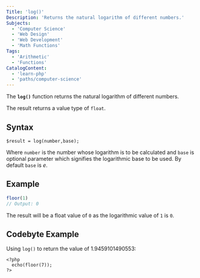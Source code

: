 ```yaml
---
Title: 'log()'
Description: 'Returns the natural logarithm of different numbers.'
Subjects:
  - 'Computer Science'
  - 'Web Design'
  - 'Web Development'
  - 'Math Functions'
Tags:
  - 'Arithmetic'
  - 'Functions'
CatalogContent:
  - 'learn-php'
  - 'paths/computer-science'
---
```


The **`log()`** function returns the natural logarithm of different numbers.

The result returns a value type of `float`.

## Syntax

```pseudo
$result = log(number,base);
```

Where `number` is the number whose logarithm is to be calculated and `base` is optional parameter which signifies the logarithmic base to be used. By default `base` is *e*.

## Example

```php
floor(1)
// Output: 0
```

The result will be a float value of `0` as the logarithmic value of `1` is `0`.

## Codebyte Example

Using `log()` to return the value of 1.9459101490553:

```codebyte/php
<?php
  echo(floor(7));
?>
```
